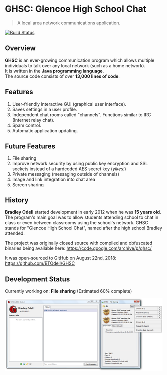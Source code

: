 # GHSC: Glencoe High School Chat
> A local area network communications application.

[![Build Status](https://travis-ci.com/BTOdell/GHSC.svg?branch=master)](https://travis-ci.com/BTOdell/GHSC)

## Overview

**GHSC** is an ever-growing communication program which allows multiple individuals 
to talk over any local network (such as a home network).<br/>
It is written in the **Java programming language**.<br/>
The source code consists of over **13,000 lines of code**.

## Features

1. User-friendly interactive GUI (graphical user interface).
2. Saves settings in a user profile.
3. Independent chat rooms called "channels". Functions similar to IRC (Internet relay chat).
4. Spam control.
5. Automatic application updating.

## Future Features

1. File sharing
2. Improve network security by using public key encryption and SSL sockets instead of 
   a hardcoded AES secret key (*yikes!*)
3. Private messaging (messaging outside of channels)
4. Image and link integration into chat area
5. Screen sharing

## History

**Bradley Odell** started development in early 2012 when he was **15 years old**.
The program's main goal was to allow students attending school to chat in class or 
even between classrooms using the school's network.
GHSC stands for "Glencoe High School Chat", named after the high school Bradley attended.

The project was originally closed source with compiled and obfuscated binaries being available here:
https://code.google.com/archive/p/ghsc/

It was open-sourced to GitHub on August 22nd, 2018: https://github.com/BTOdell/GHSC

## Development Status

Currently working on: **File sharing** (Estimated 60% complete)

![0.4.0-dev](images/0.4.0_dev.png "New file sharing window")
